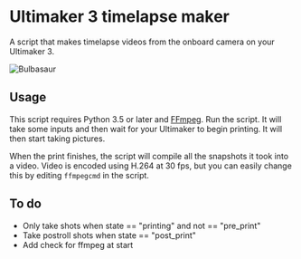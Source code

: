 Ultimaker 3 timelapse maker
===========================

A script that makes timelapse videos from the onboard camera on your Ultimaker 3.

![Bulbasaur](https://thumbs.gfycat.com/EntireGlassAlaskanmalamute-size_restricted.gif)

Usage
-----

This script requires Python 3.5 or later and [FFmpeg](https://ffmpeg.org/).
Run the script. It will take some inputs and then wait for your Ultimaker to begin printing.
It will then start taking pictures.

When the print finishes, the script will compile all the snapshots it took into a video.
Video is encoded using H.264 at 30 fps, but you can easily change this by editing `ffmpegcmd` in the script.

To do
------

- Only take shots when state == "printing" and not == "pre_print"
- Take postroll shots when state == "post_print"
- Add check for ffmpeg at start